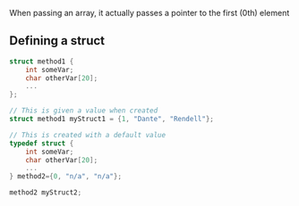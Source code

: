 When passing an array, it actually passes a pointer to the first (0th) element

## Defining a struct
``` C
struct method1 {
	int someVar;
	char otherVar[20];
	...
};

// This is given a value when created
struct method1 myStruct1 = {1, "Dante", "Rendell"};

// This is created with a default value
typedef struct {
	int someVar;
	char otherVar[20];
	...
} method2={0, "n/a", "n/a"};

method2 myStruct2;
```
